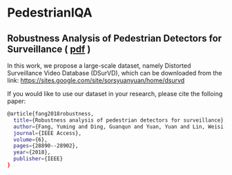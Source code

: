 # PedestrianIQA
## Robustness Analysis of Pedestrian Detectors for Surveillance ( [pdf](https://arxiv.org/abs/1807.04562) )

In this work, we propose a large-scale dataset, namely Distorted Surveillance Video Database (DSurVD), which can be downloaded from the link: https://sites.google.com/site/sorsyuanyuan/home/dsurvd

If you would like to use our dataset in your research, please cite the folloing paper:

```sh
@article{fang2018robustness,
  title={Robustness analysis of pedestrian detectors for surveillance},
  author={Fang, Yuming and Ding, Guanqun and Yuan, Yuan and Lin, Weisi and Liu, Haiwen},
  journal={IEEE Access},
  volume={6},
  pages={28890--28902},
  year={2018},
  publisher={IEEE}
}
```
